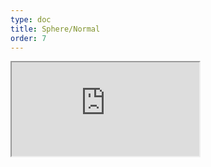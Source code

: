 ```yaml
---
type: doc
title: Sphere/Normal
order: 7
---
```


<iframe class="editor" src="https://grimoiregl.github.io/grimoire.gl-example#example-007"></iframe>
